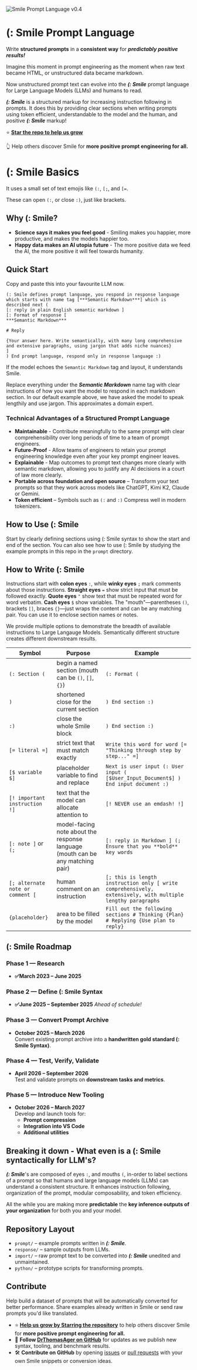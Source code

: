 ![Smile Prompt Language v0.4](Smile-logo.png)

# (: Smile Prompt Language

Write **structured prompts** in a **consistent way** for ***predictably positive results!***

Imagine this moment in prompt engineering as the moment when raw text became HTML, or unstructured data became markdown. 

Now unstructured prompt text can evolve into the ***(: Smile*** prompt language for Large Language Models (LLMs) and humans to read. 

***(: Smile*** is a structured markup for increasing instruction following in prompts. It does this by providing clear sections when writing prompts using token efficient, understandable to the model and the human, and positive ***(: Smile*** markup!

⭐ **[Star the repo to help us grow](https://github.com/DrThomasAger/smile)** 

👆 Help others discover Smile for **more positive prompt engineering for all.**


# (: Smile Basics
It uses a small set of text emojis like  `(:`, `[;`, and `[=`.

These can open `(:`, or close `:)`, just like brackets.


## Why (: Smile?
- **Science says it makes you feel good** - Smiling makes you happier, more productive, and makes the models happier too.
- **Happy data makes an AI utopia future** - The more positive data we feed the AI, the more positive it will feel towards humanity.



## Quick Start

Copy and paste this into your favourite LLM now. 
```(: Smile
(: Smile defines prompt language, you respond in response language which starts with name tag [***Semantic Markdown***] which is described next (
[: reply in plain English semantic markdown ]
[: Format of response [
***Semantic Markdown***

# Reply

{Your answer here. Write semantically, with many long comprehensive and extensive paragraphs, using jargon that adds niche nuances}
]
) End prompt language, respond only in response language :)
```
If the model echoes the `Semantic Markdown` tag and layout, it understands Smile.

Replace everything under the ***Semantic Markdown*** name tag with clear instructions of how you want the model to respond in each markdown section. In our default example above, we have asked the model to speak lengthily and use jargon. This approximates a domain expert.

### Technical Advantages of a Structured Prompt Language
- **Maintainable** -  Contribute meaningfully to the same prompt with clear comprehensibility over long periods of time to a team of prompt engineers.
- **Future-Proof**  - Allow teams of engineers to retain your prompt engineering knowledge even after your key prompt engineer leaves.
- **Explainable** - Map outcomes to prompt text changes more clearly with semantic markdown, allowing you to justify any AI decisions in a court of law more clearly.
- **Portable across foundation and open source** – Transform your text prompts so that they work across models like ChatGPT, Kimi K2, Claude or Gemini.
- **Token efficient** – Symbols such as `(:` and `:)` Compress well in modern tokenizers. 

## How to Use (: Smile

Start by clearly defining sections using (: Smile syntax to show the start and end of the section. You can also see how to use (: Smile by studying the example prompts in this repo in the `prompt` directory. 

## How to Write (: Smile 

Instructions start with **colon eyes** `:`, while **winky eyes** `;` mark comments about those instructions. 
**Straight eyes** `=` show strict input that must be followed exactly. **Quote eyes** `"` show text that must be repeated word for word verbatim. **Cash eyes**  `$` show variables.
The "mouth"—parentheses `()`, brackets `[]`, braces `{}`—just wraps the content and can be any matching pair. You can use it to enclose section names or notes. 

We provide multiple options to demonstrate the breadth of available instructions to Large Langauge Models. Semantically different structure creates different downstream results.

| Symbol | Purpose | Example |
|--------|---------|---------|
| `(: Section (` | begin a named section (mouth can be `()`, `[]`, `{}`) | `(: Format (` |
| `)` | shortened close for the current section | `) End section :)` |
| `:)` | close the whole Smile block | `) End section :)` |
| `[= literal =]` | strict text that must match exactly | `Write this word for word [= "Thinking through step by step..." =]` |
| `[$ variable $]` | placeholder variable to find and replace | `Next is user input (: User input ( [$User_Input_Document$] ) End input document :)` |
|  `[! important instruction !] ` | text that the model can allocate attention to | `[! NEVER use an emdash! !]` |
| `[: note ]` or `(;` | model-facing note about the response language (mouth can be any matching pair) | `[: reply in Markdown ] (; Ensure that you **bold** key words` |
| `[; alternate note or comment [` | human comment on an instruction | `[; this is length instruction only [ write comprehensively, extensively, with multiple lengthy paragraphs` |
| `{placeholder}` | area to be filled by the model | `Fill out the following sections # Thinking {Plan} # Replying {Use plan to reply}` |


## (: Smile Roadmap

### Phase 1 — **Research**
- **✅March 2023 – June 2025**

### Phase 2 — **Define (: Smile Syntax**
- **✅June 2025 – September 2025** *Ahead of schedule!*

### Phase 3 — **Convert Prompt Archive**
- **October 2025 – March 2026**  
Convert existing prompt archive into a **handwritten gold standard (: Smile Syntax)**.

### Phase 4 — **Test, Verify, Validate**
- **April 2026 – September 2026**  
Test and validate prompts on **downstream tasks and metrics**.

### Phase 5 — **Introduce New Tooling**
- **October 2026 – March 2027**  
Develop and launch tools for:  
  - **Prompt compression**  
  - **Integration into VS Code**  
  - **Additional utilities**

## Breaking it down - What even is a (: Smile syntactically for LLM's?

***(: Smile***'s are composed of eyes `:`, and mouths  `(`, in-order to label sections of a prompt so that humans and large language models (LLMs) can understand a consistent structure. 
It enhances instruction following, organization of the prompt, modular composability, and token efficiency.

All the while you are making more **predictable** the **key inference outputs of your organization** for both you and your model.


## Repository Layout
- `prompt/` – example prompts written in ***(: Smile***.
- `response/` – sample outputs from LLMs.
- `import/` – raw prompt text to be converted into ***(: Smile*** unedited and unmaintained.
- `python/` – prototype scripts for transforming prompts.

## Contribute
Help build a dataset of prompts that will be automatically converted for better performance. Share examples already written in Smile or send raw prompts you'd like translated.

- ⭐ **[Help us grow by **Starr**ing the repository](https://github.com/DrThomasAger/smile)** to help others discover Smile for **more positive prompt engineering for all.**
- 🔔 **Follow [DrThomasAger on GitHub](https://github.com/DrThomasAger)** for updates as we publish new syntax, tooling, and benchmark results.
- 🛠️ **Contribute on GitHub** by opening [issues](https://github.com/DrThomasAger/smile/issues) or [pull requests](https://github.com/DrPrompt/smile/pulls) with your own Smile snippets or conversion ideas.

